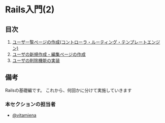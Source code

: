 # Rails入門(2)

## 目次

1. [ユーザ一覧ページの作成(コントローラ・ルーティング・テンプレートエンジン)](./section01.md)
1. [ユーザの新規作成・編集ページの作成](./section02.md)
1. [ユーザの削除機能の実装](./section03.md)

## 備考

Railsの基礎編です。
これから、何回かに分けて実施していきます

### 本セクションの担当者

- [@vitamiena](http://github.com/vitamiena)

